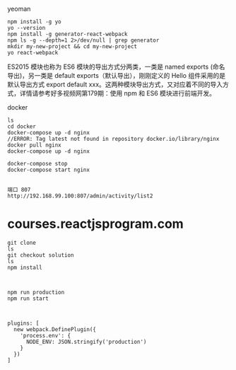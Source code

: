 yeoman

    npm install -g yo
    yo --version
    npm install -g generator-react-webpack
    npm ls -g --depth=1 2>/dev/null | grep generator
    mkdir my-new-project && cd my-new-project
    yo react-webpack



ES2015 模块也称为 ES6 模块的导出方式分两类，一类是 named exports (命名导出)，另一类是 default exports（默认导出），刚刚定义的 Hello 组件采用的是默认导出方式 export default xxx。这两种模块导出方式，又对应着不同的导入方式，详情请参考好多视频网第179期：使用 npm 和 ES6 模块进行前端开发。


docker

    ls
    cd docker
    docker-compose up -d nginx
    //ERROR: Tag latest not found in repository docker.io/library/nginx
    docker pull nginx
    docker-compose up -d nginx

    docker-compose stop
    docker-compose start nginx


    端口 807
    http://192.168.99.100:807/admin/activity/list2


# courses.reactjsprogram.com

    git clone
    ls
    git checkout solution
    ls
    npm install



    npm run production
    npm run start



    plugins: [
      new webpack.DefinePlugin({
        'process.env': {
          NODE_ENV: JSON.stringify('production')
        }
      })
    ]
